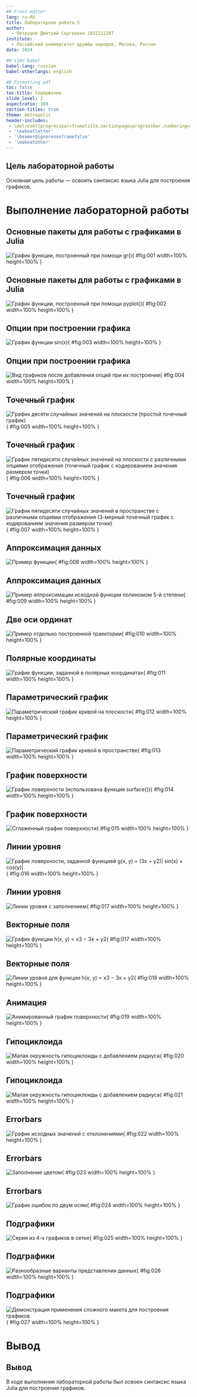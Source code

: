 ```yaml
---
## Front matter
lang: ru-RU
title: Лабораторная работа 5
author:
  - Петрушов Дмитрий Сергеевич 1032212287
institute:
  - Российский университет дружбы народов, Москва, Россия
date: 2024

## i18n babel
babel-lang: russian
babel-otherlangs: english

## Formatting pdf
toc: false
toc-title: Содержание
slide_level: 2
aspectratio: 169
section-titles: true
theme: metropolis
header-includes:
 - \metroset{progressbar=frametitle,sectionpage=progressbar,numbering=fraction}
 - '\makeatletter'
 - '\beamer@ignorenonframefalse'
 - '\makeatother'
---
```


## Цель лабораторной работы

Основная цель работы — освоить синтаксис языка Julia для построения графиков.

# Выполнение лабораторной работы

## Основные пакеты для работы с графиками в Julia

![График функции, построенный при помощи gr()](image/1.png){ #fig:001 width=100% height=100% }

## Основные пакеты для работы с графиками в Julia

![График функции, построенный при помощи pyplot()](image/2.png){ #fig:002 width=100% height=100% }

## Опции при построении графика

![График функции sin(x)](image/3.png){ #fig:003 width=100% height=100% }

## Опции при построении графика

![Вид графиков после добавления опций при их построении](image/6.png){ #fig:004 width=100% height=100% }

## Точечный график

![График десяти случайных значений на плоскости (простой точечный график)](image/7.png){ #fig:005 width=100% height=100% }

## Точечный график

![График пятидесяти случайных значений на плоскости с различными опциями отображения (точечный график с кодированием значения размером точки)](image/8.png){ #fig:006 width=100% height=100% }

## Точечный график

![График пятидесяти случайных значений в пространстве с различными опциями отображения (3-мерный точечный график с кодированием значения размером точки)](image/9.png){ #fig:007 width=100% height=100% }

## Аппроксимация данных

![Пример функции](image/10.png){ #fig:008 width=100% height=100% }

## Аппроксимация данных

![Пример аппроксимации исходной функции полиномом 5-й степени](image/11.png){ #fig:009 width=100% height=100% }

## Две оси ординат

![Пример отдельно построенной траектории](image/12.png){ #fig:010 width=100% height=100% }

## Полярные координаты

![График функции, заданной в полярных координатах](image/13.png){ #fig:011 width=100% height=100% }

## Параметрический график

![Параметрический график кривой на плоскости](image/14.png){ #fig:012 width=100% height=100% }

## Параметрический график

![Параметрический график кривой в пространстве](image/15.png){ #fig:013 width=100% height=100% }

## График поверхности

![График поверхности (использована функция surface())](image/16.png){ #fig:014 width=100% height=100% }

## График поверхности

![Сглаженный график поверхности](image/18.png){ #fig:015 width=100% height=100% }

## Линии уровня

![График поверхности, заданной функцией g(x, y) = (3x + y2)| sin(x) + cos(y)|](image/20.png){ #fig:016 width=100% height=100% }

## Линии уровня

![Линии уровня с заполнением](image/22.png){ #fig:017 width=100% height=100% }

## Векторные поля

![График функции h(x, y) = x3 − 3x + y2](image/23.png){ #fig:017 width=100% height=100% }

## Векторные поля

![Линии уровня для функции h(x, y) = x3 − 3x + y2](image/24.png){ #fig:018 width=100% height=100% }

## Анимация

![Анимированный график поверхности](image/26.png){ #fig:019 width=100% height=100% }

## Гипоциклоида

![Малая окружность гипоциклоиды с добавлением радиуса](image/30.png){ #fig:020 width=100% height=100% }

## Гипоциклоида

![Малая окружность гипоциклоиды с добавлением радиуса](image/31.png){ #fig:021 width=100% height=100% }

## Errorbars

![График исходных значений с отклонениями](image/33.png){ #fig:022 width=100% height=100% }

## Errorbars

![Заполнение цветом](image/35.png){ #fig:023 width=100% height=100% }

## Errorbars

![График ошибок по двум осям](image/36.png){ #fig:024 width=100% height=100% }

## Подграфики

![Серия из 4-х графиков в сетке](image/39.png){ #fig:025 width=100% height=100% }

## Подграфики

![Разнообразные варианты представления данных](image/41.png){ #fig:026 width=100% height=100% }

## Подграфики

![Демонстрация применения сложного макета для построения графиков](image/42.png){ #fig:027 width=100% height=100% }

# Вывод

## Вывод

В ходе выполнения лабораторной работы был освоен синтаксис языка Julia для построения графиков.
